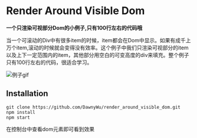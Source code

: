 Render Around Visible Dom
===

**一个只渲染可视部分Dom的小例子,只有100行左右的代码哦**

当一个可滚动的Div中有很多item的时候，item都会在Dom中显示。如果有成千上万个item,滚动的时候就会变得没有效率。这个例子中我们只渲染可视部分的item以及上下一定范围内的item，其他部分用空白的可变高度的div来填充。整个例子只有100行左右的代码，很适合学习。

![例子gif](http://g.recordit.co/tvCuj16O2N.gif)

## Installation

```shell
git clone https://github.com/DawnyWu/render_around_visible_dom.git
npm install
npm start
```

在控制台中查看dom元素即可看到效果